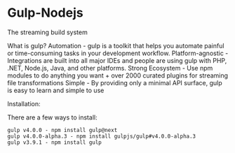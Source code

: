 # Gulp-Nodejs
The streaming build system


What is gulp?
  Automation - 
    gulp is a toolkit that helps you automate painful or time-consuming tasks in your development workflow.
  Platform-agnostic - 
    Integrations are built into all major IDEs and people are using gulp with PHP, .NET, Node.js, Java, and other platforms.
  Strong Ecosystem - 
    Use npm modules to do anything you want + over 2000 curated plugins for streaming file transformations
  Simple - 
    By providing only a minimal API surface, gulp is easy to learn and simple to use


Installation:

  There are a few ways to install:

    gulp v4.0.0 - npm install gulp@next
    gulp v4.0.0-alpha.3 - npm install gulpjs/gulp#v4.0.0-alpha.3
    gulp v3.9.1 - npm install gulp
